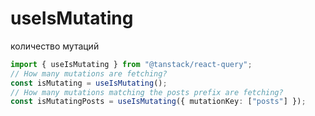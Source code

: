 # useIsMutating

количество мутаций

```ts
import { useIsMutating } from "@tanstack/react-query";
// How many mutations are fetching?
const isMutating = useIsMutating();
// How many mutations matching the posts prefix are fetching?
const isMutatingPosts = useIsMutating({ mutationKey: ["posts"] });
```
